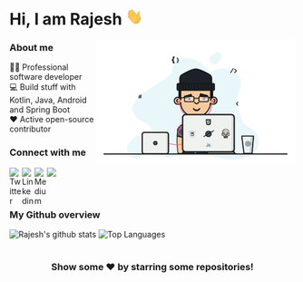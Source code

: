 # Hi, I am Rajesh <img src="https://github.com/hadiyarajesh/hadiyarajesh/blob/master/Assets/hi.gif" width="30px" height="30px">

<img align="right" width="350" src="https://github.com/hadiyarajesh/hadiyarajesh/blob/master/Assets/dev.gif"  alt="dev_logo"/>

### About me
👨‍💻 Professional software developer <br>
💻 Build stuff with Kotlin, Java, Android and Spring Boot  <br>
❤️ Active open-source contributor
<br>

### Connect with me
<a href="https://twitter.com/hadiya__rajesh">
  <img align="left" alt="Twitter" width="22px" src="https://cdn.jsdelivr.net/npm/simple-icons@v3/icons/twitter.svg" />
</a>
<a href="https://www.linkedin.com/in/hadiyarajesh/">
  <img align="left" alt="Linkedin" width="22px" src="https://cdn.jsdelivr.net/npm/simple-icons@v3/icons/linkedin.svg" />
</a>
<a href="https://hadiyarajesh.medium.com/">
  <img align="left" alt="Medium" width="22px" src="https://cdn.jsdelivr.net/npm/simple-icons@v3/icons/medium.svg" />
</a>  

![](https://visitor-badge.glitch.me/badge?page_id=hadiyarajesh.hadiyarajesh&style=flat-square&color=0088cc)

<br>

### My Github overview
![Rajesh's github stats](https://github-readme-stats.vercel.app/api?username=hadiyarajesh&show_icons=true&hide_border=false)
![Top Languages](https://github-readme-stats.vercel.app/api/top-langs/?username=hadiyarajesh&layout=compact)


#
<div align="center">

### Show some ❤️ by starring some repositories!

</div>
